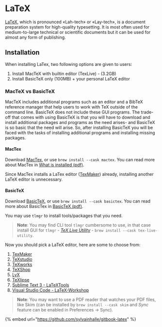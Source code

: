 # LaTeX

[LaTeX](https://www.latex-project.org/about/), which is pronounced «Lah-tech» or «Lay-tech», is a document preparation system for high-quality typesetting. It is most often used for medium-to-large technical or scientific documents but it can be used for almost any form of publishing.

## Installation

When installing LaTex, two following options are given to users:

1. Install MacTeX with builtin editor (TexLive) - (3.2GB)
2. Install BasicTeX only (100MB) + your personal LaTeX editor

### MacTeX vs BasicTeX

MacTeX includes additional programs such as an editor and a BibTeX reference manager that help users to work with TeX outside of the command line. BasicTeX does not include these GUI programs. The trade-off that comes with using BasicTeX is that you will have to download and install additional packages and programs as the need arises- and BasicTeX is so basic that the need will arise. So, after installing BasicTeX you will be faced with the tasks of installing additional programs and installing missing packages.

#### MacTex

Download [MacTex](http://www.tug.org/mactex/), or use `brew install --cask mactex`. You can read more about MacTex in [What is installed (pdf)](https://www.tug.org/mactex/What\_Is\_Installed.pdf).

Since MacTex installs a LaTex editor ([TexMaker](http://www.xm1math.net/texmaker/download.html)) already, installing another LaTeX editor is unnecessary.

#### BasicTeX

Download [BasicTeX](http://tug.org/mactex/morepackages.html), or use `brew install --cask basictex`. You can read more about BasicTex in [BasicTeX (pdf)](https://www.tug.org/mactex/BasicTeX.pdf).

You may use `tlmgr` to install tools/packages that you need.

> **Note**: You may find CLI tool `tlmgr` cumbersome to use, in that case install GUI for `tlmgr` - [_TeX Live Utility_](https://amaxwell.github.io/tlutility/) - `brew install --cask tex-live-utility`.

Now you should pick a LaTeX editor, here are some to choose from:

1. [TexMaker](http://www.xm1math.net/texmaker/)
2. [TeXstudio](http://texstudio.sourceforge.net/)
3. [TeXworks](https://github.com/TeXworks/texworks/releases)
4. [TeXShop](http://pages.uoregon.edu/koch/texshop/)
5. [LyX](http://www.lyx.org/)
6. [TeXlipse](http://texlipse.sourceforge.net/)
7. [Sublime Text 3 - LaTeXTools](https://github.com/SublimeText/LaTeXTools)
8. [Visual Studio Code - LaTeX-Workshop](https://github.com/James-Yu/LaTeX-Workshop)

> **Note**: You may want to use a PDF reader that watches your PDF files, like Skim (can be installed by `brew install --cask skim` and _Sync_ feature can be enabled in Preferences -> Sync).

{% embed url="https://github.com/sylvainhalle/gitbook-latex" %}
